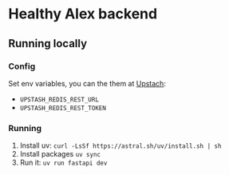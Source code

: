 # Healthy Alex backend

## Running locally

### Config 

Set env variables, you can the them at [Upstach](https://upstash.com):
- `UPSTASH_REDIS_REST_URL`
- `UPSTASH_REDIS_REST_TOKEN`

### Running

1. Install uv: `curl -LsSf https://astral.sh/uv/install.sh | sh`
2. Install packages `uv sync`
3. Run it: `uv run fastapi dev`
